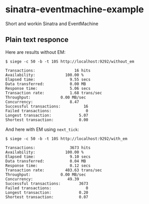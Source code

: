 sinatra-eventmachine-example
============================

Short and workin Sinatra and EventMachine

Plain text responce
-------------------

Here are results without EM:

    $ siege -c 50 -b -t 10S http://localhost:9292/without_em 

    Transactions:		          16 hits
    Availability:		      100.00 %
    Elapsed time:		        9.55 secs
    Data transferred:	        0.00 MB
    Response time:		        5.06 secs
    Transaction rate:	        1.68 trans/sec
    Throughput:		        0.00 MB/sec
    Concurrency:		        8.47
    Successful transactions:          16
    Failed transactions:	           0
    Longest transaction:	        5.07
    Shortest transaction:	        0.00

And here with EM using `next_tick`:
    
    $ siege -c 50 -b -t 10S http://localhost:9292/with_em

    Transactions:		        3673 hits
    Availability:		      100.00 %
    Elapsed time:		        9.10 secs
    Data transferred:	        0.04 MB
    Response time:		        0.12 secs
    Transaction rate:	      403.63 trans/sec
    Throughput:		        0.00 MB/sec
    Concurrency:		       49.39
    Successful transactions:        3673
    Failed transactions:	           0
    Longest transaction:	        0.20
    Shortest transaction:	        0.07